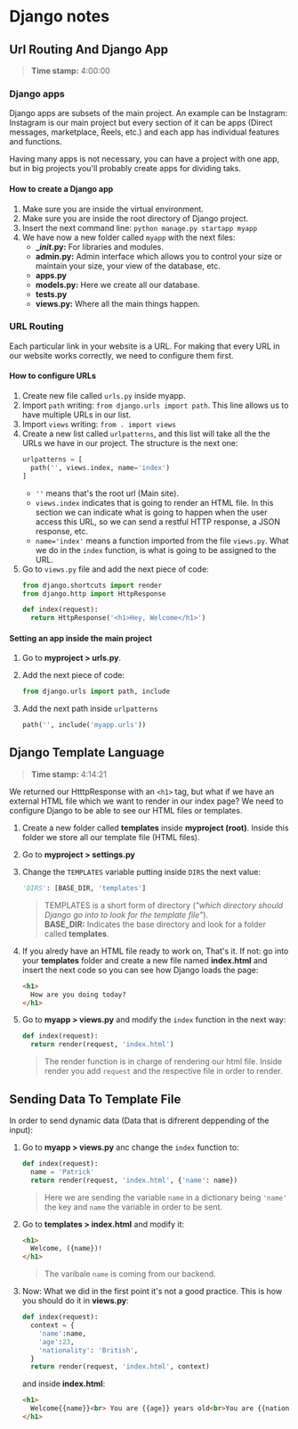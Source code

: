 # Django notes

## Url Routing And Django App
> **Time stamp:** 4:00:00

### Django apps
Django apps are subsets of the main project. An example can be Instagram: Instagram is our main project but every section of it can be apps (Direct messages, marketplace, Reels, etc.) and each app has individual features and functions.

Having many apps is not necessary, you can have a project with one app, but in big projects you'll probably create apps for dividing taks.

#### How to create a Django app
1. Make sure you are inside the virtual environment.
2. Make sure you are inside the root directory of Django project.
3. Insert the next command line:
`python manage.py startapp myapp`
4. We have now a new folder called `myapp` with the next files:
    - **__init_.py:** For libraries and modules.
    - **admin.py:** Admin interface which allows you to control your size or maintain your size, your view of the database, etc.
    - **apps.py** 
    - **models.py:** Here we create all our database.
    - **tests.py** 
    - **views.py:** Where all the main things happen.

### URL Routing
Each particular link in your website is a URL. For making that every URL in our website works correctly, we need to configure them first.

#### How to configure URLs
1. Create new file called `urls.py` inside myapp.
2. Import `path` writing: `from django.urls import path`. This line allows us to have multiple URLs in our list.
3. Import `views` writing: `from . import views`
3. Create a new list called `urlpatterns`, and this list will take all the the URLs we have in our project. The structure is the next one:
    ```python
    urlpatterns = [
      path('', views.index, name='index')
    ]
    ```
    - `` '' `` means that's the root url (Main site).
    - `views.index` indicates that is going to render an HTML file. In this section we can indicate what is going to happen when the user access this URL, so we can send a restful HTTP response, a JSON response, etc.
    - ``name='index'`` means a function imported from the file `views.py`. What we do in the `index` function, is what is going to be assigned to the URL.
4. Go to `views.py` file and add the next piece of code:
    ```python
    from django.shortcuts import render
    from django.http import HttpResponse
    
    def index(request):
      return HttpResponse('<h1>Hey, Welcome</h1>')
    ```

#### Setting an app inside the main project
1. Go to **myproject > urls.py**.
2. Add the next piece of code:
    ```python
    from django.urls import path, include
    ```

3. Add the next path inside `urlpatterns`
    ```python
    path('', include('myapp.urls'))
    ```

## Django Template Language
> **Time stamp:** 4:14:21

We returned our HtttpResponse with an `<h1>` tag, but what if we have an external HTML file which we want to render in our index page? We need to configure Django to be able to see our HTML files or templates.

1. Create a new folder called **templates** inside **myproject (root)**. Inside this folder we store all our template file (HTML files).
2. Go to **myproject > settings.py**
3. Change the ``TEMPLATES`` variable putting inside `DIRS` the next value:
    ```python
    'DIRS': [BASE_DIR, 'templates']
    ```
    > TEMPLATES is a short form of directory (*"which directory should Django go into to look for the template file"*).   
    **BASE_DIR:** Indicates the base directory and look for a folder called **templates**.

4. If you alredy have an HTML file ready to work on, That's it. If not: go into your **templates** folder and create a new file named **index.html** and insert the next code so you can see how Django loads the page:
    ```HTML
    <h1>
      How are you doing today?
    </h1>
    ```
5. Go to **myapp > views.py** and modify the `index` function in the next way:
    ```python
    def index(request):
      return render(request, 'index.html')
    ```
    > The render function is in charge of rendering our html file. Inside render you add `request` and the respective file in order to render.

## Sending Data To Template File
In order to send dynamic data (Data that is difrerent deppending of the input):

1. Go to **myapp > views.py** anc change the `index` function to:
    ```python
    def index(request):
      name = 'Patrick'
      return render(request, 'index.html', {'name': name})
    ```
    > Here we are sending the variable `name` in a dictionary being `'name'` the key and `name` the variable in order to be sent.

2. Go to **templates > index.html** and modify it:
    ```HTML
    <h1>
      Welcome, ({name})!
    </h1>
    ```
    > The varibale `name` is coming from our backend.

3. Now: What we did in the first point it's not a good practice. This is how you should do it in **views.py**:
    ```python
    def index(request):
      context = {
        'name':name,
        'age':23,
        'nationality': 'British',
      }
      return render(request, 'index.html', context)
    ```
    and inside **index.html**:
    ```HTML
    <h1>
      Welcome{{name}}<br> You are {{age}} years old<br>You are {{nationality}}
    </h1>
    ```
